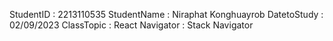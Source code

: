 StudentID : 2213110535 
StudentName : Niraphat Konghuayrob 
DatetoStudy : 02/09/2023 
ClassTopic : React Navigator : Stack Navigator